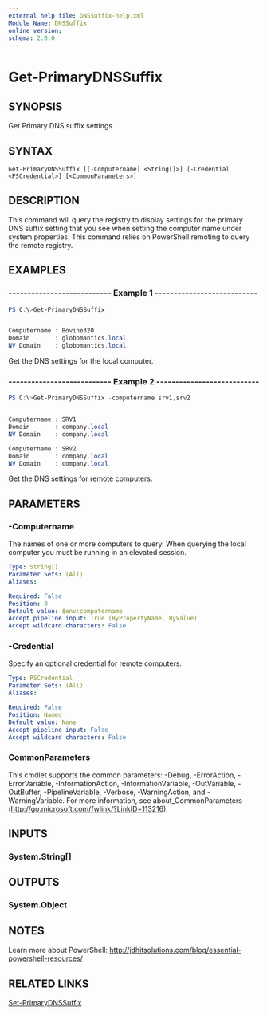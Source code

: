 ```yaml
---
external help file: DNSSuffix-help.xml
Module Name: DNSSuffix
online version:
schema: 2.0.0
---
```


# Get-PrimaryDNSSuffix

## SYNOPSIS
Get Primary DNS suffix settings

## SYNTAX

```
Get-PrimaryDNSSuffix [[-Computername] <String[]>] [-Credential <PSCredential>] [<CommonParameters>]
```

## DESCRIPTION
This command will query the registry to display settings for the primary DNS suffix setting that you see when setting the computer name under system properties. This command relies on PowerShell remoting to query the remote registry.

## EXAMPLES

### --------------------------- Example 1 --------------------------- 
```powershell
PS C:\>Get-PrimaryDNSSuffix


Computername : Bovine320
Domain       : globomantics.local
NV Domain    : globomantics.local
```

Get the DNS settings for the local computer.

### --------------------------- Example 2 --------------------------- 
```powershell
PS C:\>Get-PrimaryDNSSuffix -computername srv1,srv2


Computername : SRV1
Domain       : company.local
NV Domain    : company.local

Computername : SRV2
Domain       : company.local
NV Domain    : company.local
```

Get the DNS settings for remote computers.
## PARAMETERS

### -Computername
The names of one or more computers to query. When querying the local computer you must be running in an elevated session.

```yaml
Type: String[]
Parameter Sets: (All)
Aliases:

Required: False
Position: 0
Default value: $env:computername
Accept pipeline input: True (ByPropertyName, ByValue)
Accept wildcard characters: False
```

### -Credential
Specify an optional credential for remote computers.

```yaml
Type: PSCredential
Parameter Sets: (All)
Aliases:

Required: False
Position: Named
Default value: None
Accept pipeline input: False
Accept wildcard characters: False
```

### CommonParameters
This cmdlet supports the common parameters: -Debug, -ErrorAction, -ErrorVariable, -InformationAction, -InformationVariable, -OutVariable, -OutBuffer, -PipelineVariable, -Verbose, -WarningAction, and -WarningVariable.
For more information, see about_CommonParameters (http://go.microsoft.com/fwlink/?LinkID=113216).

## INPUTS

### System.String[]


## OUTPUTS

### System.Object

## NOTES
Learn more about PowerShell: http://jdhitsolutions.com/blog/essential-powershell-resources/
## RELATED LINKS
[Set-PrimaryDNSSuffix]()